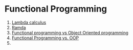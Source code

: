 # Functional Programming

1. [Lambda calculus](http://en.wikipedia.org/wiki/Lambda_calculus)
1. [Ramda](http://ramdajs.com/0.14/index.html)
1. [Functional programming vs Object Oriented programming](http://stackoverflow.com/questions/2078978/functional-programming-vs-object-oriented-programming)
1. [Functional Programming vs. OOP](http://programmers.stackexchange.com/questions/9730/functional-programming-vs-oop)
1. []()